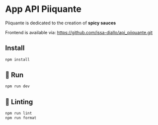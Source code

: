 # App API Piiquante

Piiquante is dedicated to the creation of **spicy sauces**

Frontend is available via:
<https://github.com/issa-diallo/api_piiquante.git>

## Install

```sh
npm install
```

## :tada: Run

```sh
npm run dev
```

## :rotating_light: Linting

```sh
npm run lint
npm run format
```
